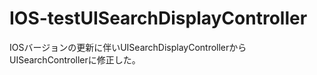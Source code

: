 # IOS-testUISearchDisplayController

IOSバージョンの更新に伴いUISearchDisplayControllerからUISearchControllerに修正した。
